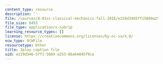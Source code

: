 ```yaml
---
content_type: resource
description: ''
file: /courses/8-01sc-classical-mechanics-fall-2016/e229d3465ff15609a25386a64845f9ce_89SjJv30kGU.vtt
file_size: 6455
file_type: application/x-subrip
learning_resource_types: []
license: https://creativecommons.org/licenses/by-nc-sa/4.0/
ocw_type: OCWFile
resourcetype: Other
title: 3play caption file
uid: e229d346-5ff1-5609-a253-86a64845f9ce
---
```

